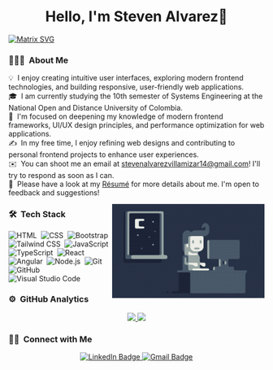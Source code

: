 
<p>
  <h1 align="center"><b>Hello, I'm Steven Alvarez👋</b></h1>
</p>

[![Matrix SVG](https://raw.githubusercontent.com/rodrigograca31/rodrigograca31/master/matrix.svg)](https://www.youtube.com/watch?v=SDkAGkd4NLc)

<!-- ## 👋 &nbsp;Hey there! I'm Steven -->

### 👨🏻‍💻 &nbsp;About Me

💡 &nbsp;I enjoy creating intuitive user interfaces, exploring modern frontend technologies, and building responsive, user-friendly web applications.\
🎓 &nbsp;I am currently studying the 10th semester of Systems Engineering at the National Open and Distance University of Colombia.\
🌱 &nbsp;I'm focused on deepening my knowledge of modern frontend frameworks, UI/UX design principles, and performance optimization for web applications.\
✍️ &nbsp;In my free time, I enjoy refining web designs and contributing to personal frontend projects to enhance user experiences.\
✉️ &nbsp;You can shoot me an email at stevenalvarezvillamizar14@gmail.com! I'll try to respond as soon as I can.\
📄 &nbsp;Please have a look at my [Résumé](https://smallpdf.com/es/file#s=6cddd350-4091-4d98-ae3c-5b24c1e5cf28) for more details about me. I'm open to feedback and suggestions!

<img alt="Night Coding" src="https://raw.githubusercontent.com/AVS1508/AVS1508/master/assets/Night-Coding.gif" align="right"/>

### 🛠 &nbsp;Tech Stack

![HTML](https://img.shields.io/badge/-HTML-05122A?style=flat&logo=HTML5)&nbsp;
![CSS](https://img.shields.io/badge/-CSS-05122A?style=flat&logo=CSS3&logoColor=1572B6)&nbsp;
![Bootstrap](https://img.shields.io/badge/-Bootstrap-05122A?style=flat&logo=bootstrap&logoColor=563D7C)\
![Tailwind CSS](https://img.shields.io/badge/-Tailwind%20CSS-05122A?style=flat&logo=tailwind-css)&nbsp;
![JavaScript](https://img.shields.io/badge/-JavaScript-05122A?style=flat&logo=javascript)&nbsp;
![TypeScript](https://img.shields.io/badge/-TypeScript-05122A?style=flat&logo=typescript&logoColor=007ACC)&nbsp;
![React](https://img.shields.io/badge/-React-05122A?style=flat&logo=react)&nbsp;
![Angular](https://img.shields.io/badge/-Angular-05122A?style=flat&logo=angular&logoColor=DD0031)&nbsp;
![Node.js](https://img.shields.io/badge/-Node.js-05122A?style=flat&logo=node.js)&nbsp;
![Git](https://img.shields.io/badge/-Git-05122A?style=flat&logo=git)&nbsp;
![GitHub](https://img.shields.io/badge/-GitHub-05122A?style=flat&logo=github)&nbsp;
![Visual Studio Code](https://img.shields.io/badge/-Visual%20Studio%20Code-05122A?style=flat&logo=visual-studio-code&logoColor=007ACC)&nbsp;

### ⚙️ &nbsp;GitHub Analytics

<p align="center">
<a href="https://github.com/AVS1508">
  <img height="180em" src="https://github-readme-stats-eight-theta.vercel.app/api?username=AVS1508&show_icons=true&theme=algolia&include_all_commits=true&count_private=true"/>
  <img height="180em" src="https://github-readme-stats-eight-theta.vercel.app/api/top-langs/?username=AVS1508&layout=compact&langs_count=8&theme=algolia"/>
</a>
</p>

### 🤝🏻 &nbsp;Connect with Me

<p align="center">
<a href="linkedin.com/in/steven-alvarez-villamizar-984285161" target="_blank" rel="noopener noreferrer">
  <img src="https://img.shields.io/badge/-Steven%20Alvarez%20Villamizar-0077B5?style=flat&logo=Linkedin&logoColor=white" alt="LinkedIn Badge" />
</a>
<a href="mailto:stevenalvarezvillamizar14@gmail.com" target="_blank" rel="noopener noreferrer">
  <img src="https://img.shields.io/badge/-stevenalvarezvillamizar14@gmail.com-D14836?style=flat&logo=Gmail&logoColor=white" alt="Gmail Badge" />
</a>


